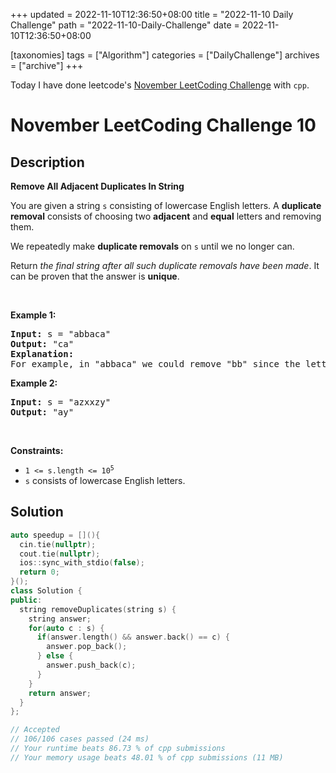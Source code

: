 +++
updated = 2022-11-10T12:36:50+08:00
title = "2022-11-10 Daily Challenge"
path = "2022-11-10-Daily-Challenge"
date = 2022-11-10T12:36:50+08:00

[taxonomies]
tags = ["Algorithm"]
categories = ["DailyChallenge"]
archives = ["archive"]
+++

Today I have done leetcode's [November LeetCoding Challenge](https://leetcode.com/problems/remove-all-adjacent-duplicates-in-string/) with `cpp`.

<!-- more -->

# November LeetCoding Challenge 10

## Description

**Remove All Adjacent Duplicates In String**

<p>You are given a string <code>s</code> consisting of lowercase English letters. A <strong>duplicate removal</strong> consists of choosing two <strong>adjacent</strong> and <strong>equal</strong> letters and removing them.</p>

<p>We repeatedly make <strong>duplicate removals</strong> on <code>s</code> until we no longer can.</p>

<p>Return <em>the final string after all such duplicate removals have been made</em>. It can be proven that the answer is <strong>unique</strong>.</p>

<p>&nbsp;</p>
<p><strong class="example">Example 1:</strong></p>

<pre>
<strong>Input:</strong> s = &quot;abbaca&quot;
<strong>Output:</strong> &quot;ca&quot;
<strong>Explanation:</strong> 
For example, in &quot;abbaca&quot; we could remove &quot;bb&quot; since the letters are adjacent and equal, and this is the only possible move.  The result of this move is that the string is &quot;aaca&quot;, of which only &quot;aa&quot; is possible, so the final string is &quot;ca&quot;.
</pre>

<p><strong class="example">Example 2:</strong></p>

<pre>
<strong>Input:</strong> s = &quot;azxxzy&quot;
<strong>Output:</strong> &quot;ay&quot;
</pre>

<p>&nbsp;</p>
<p><strong>Constraints:</strong></p>

<ul>
	<li><code>1 &lt;= s.length &lt;= 10<sup>5</sup></code></li>
	<li><code>s</code> consists of lowercase English letters.</li>
</ul>


## Solution

``` cpp
auto speedup = [](){
  cin.tie(nullptr);
  cout.tie(nullptr);
  ios::sync_with_stdio(false);
  return 0;
}();
class Solution {
public:
  string removeDuplicates(string s) {
    string answer;
    for(auto c : s) {
      if(answer.length() && answer.back() == c) {
        answer.pop_back();
      } else {
        answer.push_back(c);
      }
    }
    return answer;
  }
};

// Accepted
// 106/106 cases passed (24 ms)
// Your runtime beats 86.73 % of cpp submissions
// Your memory usage beats 48.01 % of cpp submissions (11 MB)
```
